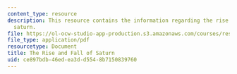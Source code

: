 ```yaml
---
content_type: resource
description: This resource contains the information regarding the rise and fall of
  saturn.
file: https://ol-ocw-studio-app-production.s3.amazonaws.com/courses/res-15-003-shaping-the-future-of-work-15-662x-spring-2016/ce897bdb46edea3dd5548b7150839760_MITRES_15_003S16_saturn.pdf
file_type: application/pdf
resourcetype: Document
title: The Rise and Fall of Saturn
uid: ce897bdb-46ed-ea3d-d554-8b7150839760
---
```

